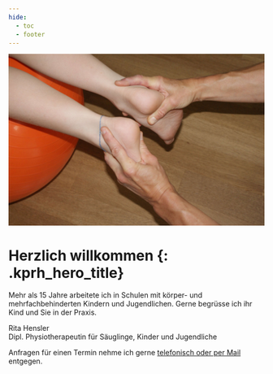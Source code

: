 ```yaml
---
hide:
  - toc
  - footer
---
```


<img class="kprh_hero kprh_hero_behandlung" src="../assets/behandlung.jpg">

# Herzlich willkommen {: .kprh_hero_title}

Mehr als 15 Jahre arbeitete ich in Schulen mit körper- und mehrfachbehinderten Kindern und Jugendlichen. Gerne begrüsse ich ihr Kind und Sie in der Praxis.

Rita Hensler<br>
Dipl. Physiotherapeutin für Säuglinge, Kinder und Jugendliche

Anfragen für einen Termin nehme ich gerne [telefonisch oder per Mail](kontakt.md) entgegen.  
